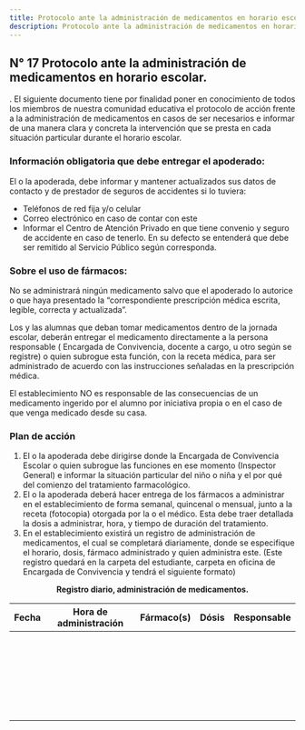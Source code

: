 ```yaml
---
title: Protocolo ante la administración de medicamentos en horario escolar.
description: Protocolo ante la administración de medicamentos en horario escolar.
---
```

## N° 17 Protocolo ante la administración de medicamentos en horario escolar.
. El siguiente documento tiene por finalidad poner en conocimiento de todos los miembros de nuestra comunidad educativa el protocolo de acción frente a la administración de medicamentos en casos de ser necesarios e informar de una manera clara y concreta la intervención que se presta en cada situación particular durante el horario escolar.  

### Información obligatoria que debe entregar el apoderado:
El o la apoderada, debe informar y mantener actualizados sus datos de contacto y de prestador de seguros de accidentes si lo tuviera: 
- Teléfonos de red fija y/o celular 
- Correo electrónico en caso de contar con este 
- Informar el Centro de Atención Privado en que tiene convenio y seguro de accidente en caso de tenerlo. En su defecto se entenderá que debe ser remitido al Servicio Público según corresponda.
### Sobre el uso de fármacos:
No se administrará ningún medicamento salvo que el apoderado lo autorice o que haya presentado la “correspondiente prescripción médica escrita, legible, correcta y actualizada”.  

Los y las alumnas que deban tomar medicamentos dentro de la jornada escolar, deberán entregar el medicamento directamente a la persona responsable ( Encargada de Convivencia, docente a cargo, u otro según se registre) o quien subrogue esta función, con la receta médica, para ser administrado de acuerdo con las instrucciones señaladas en la prescripción médica.  

El establecimiento NO es responsable de las consecuencias de un medicamento ingerido por el alumno por iniciativa propia o en el caso de que venga medicado desde su casa. 
### Plan de acción 
1. El o la apoderada debe dirigirse donde la Encargada de Convivencia Escolar o quien subrogue las funciones en ese momento (Inspector General) e informar la situación particular del niño o niña y el por qué del comienzo del tratamiento farmacológico. 
2. El o la apoderada deberá hacer entrega de los fármacos a administrar en el establecimiento de forma semanal, quincenal o mensual, junto a la receta (fotocopia) otorgada por la o el médico. Esta debe traer detallada la dosis a administrar, hora, y tiempo de duración del tratamiento. 
3. En el establecimiento existirá un registro de administración de medicamentos, el cual se completará diariamente, donde se especifique el horario, dosis, fármaco administrado y quien administra este. (Este registro quedará en la carpeta del estudiante, carpeta en oficina de Encargada de Convivencia y tendrá el siguiente formato)

<center> <b> Registro diario, administración de medicamentos. </b> </center> 


| Fecha   | Hora de administración     | Fármaco(s)    | Dósis    | Responsable    |
|---|---|---|---|---|
| <br> |  |  |  |  |
| <br> |  |  |  |  |
| <br> |  |  |  |  |
| <br> |  |  |  |  |
| <br> |  |  |  |  |
| <br> |  |  |  |  |


